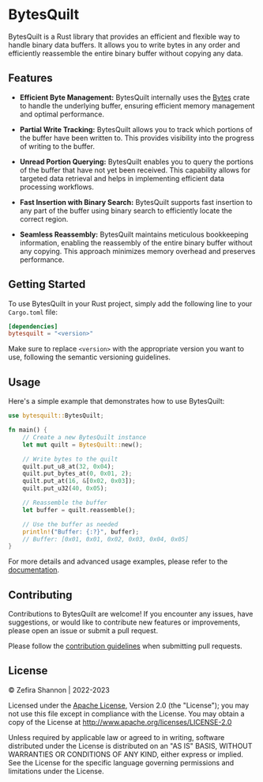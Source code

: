 # BytesQuilt

BytesQuilt is a Rust library that provides an efficient and flexible
way to handle binary data buffers. It allows you to write bytes in any
order and efficiently reassemble the entire binary buffer without
copying any data.

## Features

- **Efficient Byte Management:** BytesQuilt internally uses the
  [Bytes](https://docs.rs/bytes) crate to handle the underlying
  buffer, ensuring efficient memory management and optimal
  performance.

- **Partial Write Tracking:** BytesQuilt allows you to track which
  portions of the buffer have been written to. This provides
  visibility into the progress of writing to the buffer.

- **Unread Portion Querying:** BytesQuilt enables you to query the
  portions of the buffer that have not yet been received. This
  capability allows for targeted data retrieval and helps in
  implementing efficient data processing workflows.

- **Fast Insertion with Binary Search:** BytesQuilt supports fast
  insertion to any part of the buffer using binary search to
  efficiently locate the correct region.

- **Seamless Reassembly:** BytesQuilt maintains meticulous bookkeeping
  information, enabling the reassembly of the entire binary buffer
  without any copying. This approach minimizes memory overhead and
  preserves performance.

## Getting Started

To use BytesQuilt in your Rust project, simply add the following line
to your `Cargo.toml` file:

```toml
[dependencies]
bytesquilt = "<version>"
```

Make sure to replace `<version>` with the appropriate version you want
to use, following the semantic versioning guidelines.

## Usage

Here's a simple example that demonstrates how to use BytesQuilt:

```rust
use bytesquilt::BytesQuilt;

fn main() {
    // Create a new BytesQuilt instance
    let mut quilt = BytesQuilt::new();

    // Write bytes to the quilt
    quilt.put_u8_at(32, 0x04);
    quilt.put_bytes_at(0, 0x01, 2);
    quilt.put_at(16, &[0x02, 0x03]);
    quilt.put_u32(40, 0x05);

    // Reassemble the buffer
    let buffer = quilt.reassemble();

    // Use the buffer as needed
    println!("Buffer: {:?}", buffer);
    // Buffer: [0x01, 0x01, 0x02, 0x03, 0x04, 0x05]
}
```

For more details and advanced usage examples, please refer to the
[documentation](https://docs.rs/bytes-quilt).

## Contributing

Contributions to BytesQuilt are welcome! If you encounter any issues,
have suggestions, or would like to contribute new features or
improvements, please open an issue or submit a pull request.

Please follow the [contribution guidelines](CONTRIBUTING.md) when
submitting pull requests.

## License

&copy; Zefira Shannon | 2022-2023

Licensed under the [Apache License](LICENSE), Version 2.0 (the "License"); you
may not use this file except in compliance with the License.  You may
obtain a copy of the License at
http://www.apache.org/licenses/LICENSE-2.0

Unless required by applicable law or agreed to in writing, software
distributed under the License is distributed on an "AS IS" BASIS,
WITHOUT WARRANTIES OR CONDITIONS OF ANY KIND, either express or
implied.  See the License for the specific language governing
permissions and limitations under the License.
